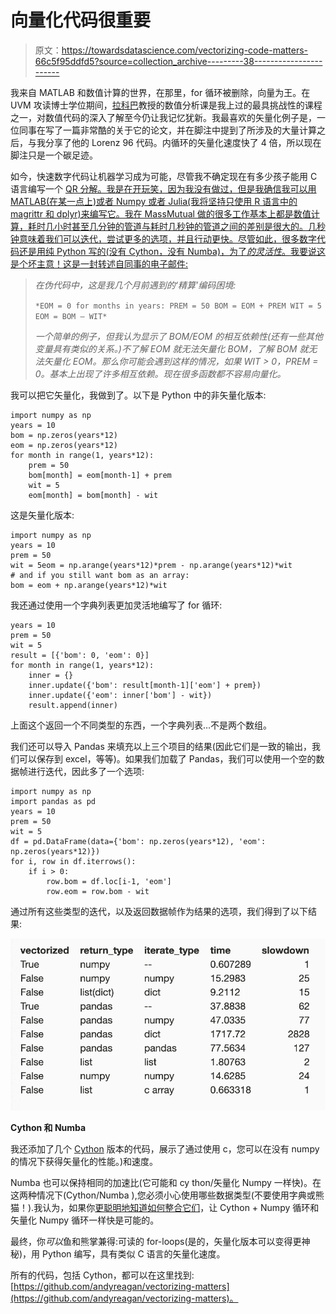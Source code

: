 # 向量化代码很重要

> 原文：<https://towardsdatascience.com/vectorizing-code-matters-66c5f95ddfd5?source=collection_archive---------38----------------------->

我来自 MATLAB 和数值计算的世界，在那里，for 循环被删除，向量为王。在 UVM 攻读博士学位期间，[拉科巴](http://www.cems.uvm.edu/~tlakoba/)教授的数值分析课是我上过的最具挑战性的课程之一，对数值代码的深入了解至今仍让我记忆犹新。我最喜欢的矢量化例子是，一位同事在写了一篇非常酷的关于它的论文，并在脚注中提到了所涉及的大量计算之后，与我分享了他的 Lorenz 96 代码。内循环的矢量化速度快了 4 倍，所以现在脚注只是一个碳足迹。

如今，快速数字代码让机器学习成为可能，尽管我不确定现在有多少孩子能用 C 语言编写一个 [QR 分解。我是在开玩笑，因为我没有做过，但是我确信我可以用 MATLAB(在某一点上)或者 Numpy 或者 Julia(我将坚持只使用 R 语言中的 magrittr 和 dplyr)来编写它。我在 MassMutual 做的很多工作基本上都是数值计算，耗时几小时甚至几分钟的管道与耗时几秒钟的管道之间的差别是很大的。几秒钟意味着我们可以迭代，尝试更多的选项，并且行动更快。尽管如此，很多数字代码还是用纯 Python 写的(没有 Cython，没有 Numba)，为了*的灵活性*。我要说这是个坏主意！这是一封转述自同事的电子邮件:](https://www.academia.edu/4902724/Numerical_Recipes_in_C_The_Art_of_Scientific_Computing_2nd_Ed_William_H_Press)

> *在伪代码中，这是我几个月前遇到的‘精算’编码困境:*
> 
> `*EOM = 0
> for months in years:
> PREM = 50
> BOM = EOM + PREM
> WIT = 5
> EOM = BOM – WIT*`
> 
> *一个简单的例子，但我认为显示了 BOM/EOM 的相互依赖性(还有一些其他变量具有类似的关系。)不了解 EOM 就无法矢量化 BOM，了解 BOM 就无法矢量化 EOM。那么你可能会遇到这样的情况，如果 WIT > 0，PREM = 0。基本上出现了许多相互依赖。现在很多函数都不容易向量化。*

我可以把它矢量化，我做到了。以下是 Python 中的非矢量化版本:

```
import numpy as np
years = 10
bom = np.zeros(years*12)
eom = np.zeros(years*12)
for month in range(1, years*12):
    prem = 50
    bom[month] = eom[month-1] + prem
    wit = 5
    eom[month] = bom[month] - wit
```

这是矢量化版本:

```
import numpy as np
years = 10
prem = 50
wit = 5eom = np.arange(years*12)*prem - np.arange(years*12)*wit
# and if you still want bom as an array:
bom = eom + np.arange(years*12)*wit
```

我还通过使用一个字典列表更加灵活地编写了 for 循环:

```
years = 10
prem = 50
wit = 5
result = [{'bom': 0, 'eom': 0}]
for month in range(1, years*12):
    inner = {}
    inner.update({'bom': result[month-1]['eom'] + prem})
    inner.update({'eom': inner['bom'] - wit})
    result.append(inner)
```

上面这个返回一个不同类型的东西，一个字典列表…不是两个数组。

我们还可以导入 Pandas 来填充以上三个项目的结果(因此它们是一致的输出，我们可以保存到 excel，等等)。如果我们加载了 Pandas，我们可以使用一个空的数据帧进行迭代，因此多了一个选项:

```
import numpy as np
import pandas as pd
years = 10
prem = 50
wit = 5
df = pd.DataFrame(data={'bom': np.zeros(years*12), 'eom': np.zeros(years*12)})
for i, row in df.iterrows():
    if i > 0:
        row.bom = df.loc[i-1, 'eom']
        row.eom = row.bom - wit
```

通过所有这些类型的迭代，以及返回数据帧作为结果的选项，我们得到了以下结果:

![](img/823420c0fd55ef7b874bef1c93d18cce.png)

**Cython 和 Numba**

我还添加了几个 [Cython](https://cython.readthedocs.io/en/latest/src/tutorial/cython_tutorial.html) 版本的代码，展示了通过使用 c，您可以在没有 numpy 的情况下获得矢量化的性能。)和速度。

Numba 也可以保持相同的加速比(它可能和 cy thon/矢量化 Numpy 一样快)。在这两种情况下(Cython/Numba ),您必须小心使用哪些数据类型(不要使用字典或熊猫！).我认为，如果你[更聪明地知道如何整合它们](https://cython.readthedocs.io/en/latest/src/userguide/memoryviews.html#memoryviews)，让 Cython + Numpy 循环和矢量化 Numpy 循环一样快是可能的。

最终，你*可以*鱼和熊掌兼得:可读的 for-loops(是的，矢量化版本可以变得更神秘)，用 Python 编写，具有类似 C 语言的矢量化速度。

所有的代码，包括 Cython，都可以在这里找到:[https://github.com/andyreagan/vectorizing-matters](https://github.com/andyreagan/vectorizing-matters)。